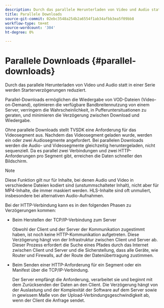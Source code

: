 ```yaml
---
description: Durch das parallele Herunterladen von Video und Audio statt in einer Serie werden Starterverzögerungen reduziert.
title: Parallele Downloads
source-git-commit: 02ebc3548a254b2a6554f1ab34afbb3ea5f09bb8
workflow-type: tm+mt
source-wordcount: '304'
ht-degree: 0%

---
```


# Parallele Downloads {#parallel-downloads}

Durch das parallele Herunterladen von Video und Audio statt in einer Serie werden Starterverzögerungen reduziert.

Parallel-Downloads ermöglichen die Wiedergabe von VOD-Dateien (Video-on-Demand), optimieren die verfügbare Bandbreitennutzung von einem Server, verringern die Wahrscheinlichkeit, in Pufferuntersituationen zu geraten, und minimieren die Verzögerung zwischen Download und Wiedergabe.

<!-- 

Removed as part of "no DASH use cases" for 2.5.1, May 31st, 2017 release.
<p>Parallel downloads allows DASH video-on-demand (VOD) files to be played, optimizes the available bandwidth usage from a server, lowers the probability of getting into buffer under-run situations, and minimizes the delay between download and playback. </p>

 -->

Ohne parallele Downloads stellt TVSDK eine Anforderung für das Videosegment aus. Nachdem das Videosegment geladen wurde, werden ein oder zwei Audiosegmente angefordert. Bei parallelen Downloads werden die Audio- und Videosegmente gleichzeitig heruntergeladen, nicht sequenziell. Da es parallel zwei Verbindungen und zwei HTTP-Anforderungen pro Segment gibt, erreichen die Daten schneller den Bildschirm.

>[!NOTE]
>
>Diese Funktion gilt nur für Inhalte, bei denen Audio und Video in verschiedene Dateien kodiert sind (unstummschalteter Inhalt), nicht aber für MP4-Inhalte, die immer maskiert werden. HLS-Inhalte sind oft unmuliert, insbesondere bei alternativen Audio-Aufnahmen.

<!-- 

See comment above (DASH use case removed).
  This feature applies only to content where the audio and video are encoded into different files (unmuxed content) and does not apply to MP4 content, which is always muxed. Most DASH content is unmuxed, and HLS content is often unmuxed, especially with alternate audio. 
-->

Bei der HTTP-Verbindung kann es in den folgenden Phasen zu Verzögerungen kommen:

* Beim Herstellen der TCP/IP-Verbindung zum Server

  Obwohl der Client und der Server der Kommunikation zugestimmt haben, ist noch keine HTTP-Kommunikation aufgetreten. Diese Verzögerung hängt von der Infrastruktur zwischen Client und Server ab. Dieser Prozess erfordert die Suche eines Pfades durch das Internet zwischen Client und Server und die Sicherstellung, dass alle Geräte, wie Router und Firewalls, auf der Route der Datenübertragung zustimmen.
* Beim Senden einer HTTP-Anforderung für ein Segment oder ein Manifest über die TCP/IP-Verbindung.

  Der Server empfängt die Anforderung, verarbeitet sie und beginnt mit dem Zurücksenden der Daten an den Client. Die Verzögerung hängt von der Auslastung und der Komplexität der Software auf dem Server sowie in gewissem Maße von der Upload-Verbindungsgeschwindigkeit ab, wenn der Client die Anfrage sendet.
